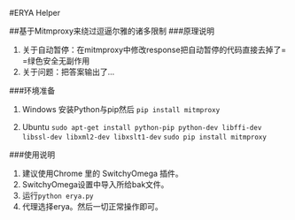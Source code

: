 #ERYA Helper

##基于Mitmproxy来绕过逗逼尔雅的诸多限制
###原理说明
1. 关于自动暂停：在mitmproxy中修改response把自动暂停的代码直接去掉了= =绿色安全无副作用
2. 关于问题：把答案输出了...

###环境准备
1. Windows
安装Python与pip然后
`pip install mitmproxy`

2. Ubuntu 
`sudo apt-get install python-pip python-dev libffi-dev libssl-dev libxml2-dev libxslt1-dev`
`sudo pip install mitmproxy`

###使用说明
1. 建议使用Chrome 里的 SwitchyOmega 插件。
2. SwitchyOmega设置中导入所给bak文件。
3. 运行`python erya.py`
4. 代理选择erya。然后一切正常操作即可。


